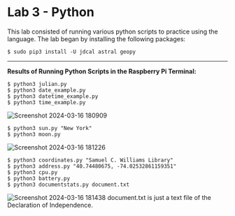 # Lab 3 - Python

This lab consisted of running various python scripts to practice using the language. The lab began by installing the following packages:

```
$ sudo pip3 install -U jdcal astral geopy
```
---
**Results of Running Python Scripts in the Raspberry Pi Terminal:**
```
$ python3 julian.py
$ python3 date_example.py
$ python3 datetime_example.py
$ python3 time_example.py
```
![Screenshot 2024-03-16 180909](https://github.com/NathanTacoBravo/EE-322-S-2024/assets/116911160/f2d44c5c-9625-4abc-9705-30e62cdb3102)

```
$ python3 sun.py "New York"
$ python3 moon.py
```
![Screenshot 2024-03-16 181226](https://github.com/NathanTacoBravo/EE-322-S-2024/assets/116911160/b3a31a42-621f-4823-9f39-0202c970e9b5)

```
$ python3 coordinates.py "Samuel C. Williams Library"
$ python3 address.py "40.74480675, -74.02532861159351"
$ python3 cpu.py
$ python3 battery.py
$ python3 documentstats.py document.txt
```
![Screenshot 2024-03-16 181438](https://github.com/NathanTacoBravo/EE-322-S-2024/assets/116911160/0fb1a65f-97cc-417d-b654-4864f19ce769)
document.txt is just a text file of the Declaration of Independence.
